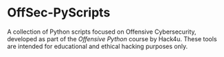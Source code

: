 # OffSec-PyScripts
A collection of Python scripts focused on Offensive Cybersecurity, developed as part of the *Offensive Python* course by Hack4u.   These tools are intended for educational and ethical hacking purposes only.
